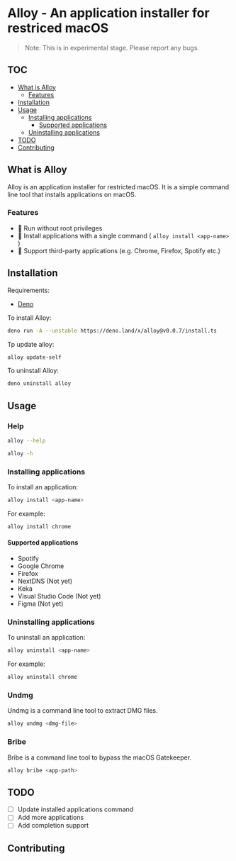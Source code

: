 # Alloy - An application installer for restriced macOS

> Note: This is in experimental stage. Please report any bugs.

## TOC

- [What is Alloy](#What-is-Alloy)
  - [Features](#Features)
- [Installation](#Installation)
- [Usage](#Usage)
  - [Installing applications](#Installing-applications)
    - [Supported applications](#Supported-applications)
  - [Uninstalling applications](#Uninstalling-applications)
- [TODO](#TODO)
- [Contributing](#Contributing)

## What is Alloy

Alloy is an application installer for restricted macOS. It is a simple command line tool that installs applications on macOS.

### Features

- 🥳 Run without root privileges
- 🥳 Install applications with a single command ( `alloy install <app-name>` )
- 🥳 Support third-party applications (e.g. Chrome, Firefox, Spotify etc.)

## Installation

Requirements:

- [Deno](https://deno.land/)

To install Alloy:

```bash
deno run -A --unstable https://deno.land/x/alloy@v0.0.7/install.ts
```

Tp update alloy:
```bash
alloy update-self
```

To uninstall Alloy:

```bash
deno uninstall alloy
```

## Usage

### Help

```bash
alloy --help
```

```bash
alloy -h
```

### Installing applications

To install an application:

```bash
alloy install <app-name>
```

For example:

```bash
alloy install chrome
```

#### Supported applications

- Spotify
- Google Chrome
- Firefox
- NextDNS (Not yet)
- Keka
- Visual Studio Code (Not yet)
- Figma (Not yet)

### Uninstalling applications

To uninstall an application:

```bash
alloy uninstall <app-name>
```

For example:

```bash
alloy uninstall chrome
```

### Undmg

Undmg is a command line tool to extract DMG files.

```bash
alloy undmg <dmg-file>
```

### Bribe

Bribe is a command line tool to bypass the macOS Gatekeeper.

```bash
alloy bribe <app-path>
```

## TODO

- [ ] Update installed applications command
- [ ] Add more applications
- [ ] Add completion support

## Contributing

